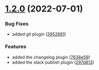 # [1.2.0](https://github.com/hiteshpachpor/release-bot-demo/compare/v1.1.0...v1.2.0) (2022-07-01)


### Bug Fixes

* added git plugin ([3952681](https://github.com/hiteshpachpor/release-bot-demo/commit/395268143acbe374576b70e646be5f7ff195813a))


### Features

* added the changelog plugin ([7638e59](https://github.com/hiteshpachpor/release-bot-demo/commit/7638e596a40c0786868eb93a12f0a6fe899b332c))
* added the slack publish plugin ([297d813](https://github.com/hiteshpachpor/release-bot-demo/commit/297d813e49a411314cfbed12da29d711b2f0fcc4))
